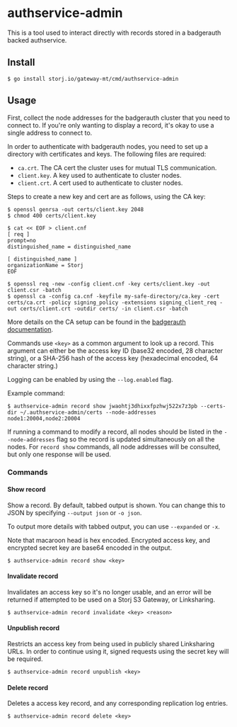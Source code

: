 # authservice-admin

This is a tool used to interact directly with records stored in a badgerauth backed authservice.

## Install

```console
$ go install storj.io/gateway-mt/cmd/authservice-admin
```

## Usage

First, collect the node addresses for the badgerauth cluster that you need to connect to. If you're only wanting to display a record, it's okay to use a single address to connect to.

In order to authenticate with badgerauth nodes, you need to set up a directory with certificates and keys. The following files are required:

* `ca.crt`. The CA cert the cluster uses for mutual TLS communication.
* `client.key`. A key used to authenticate to cluster nodes.
* `client.crt`. A cert used to authenticate to cluster nodes.

Steps to create a new key and cert are as follows, using the CA key:

```console
$ openssl genrsa -out certs/client.key 2048
$ chmod 400 certs/client.key

$ cat << EOF > client.cnf
[ req ]
prompt=no
distinguished_name = distinguished_name

[ distinguished_name ]
organizationName = Storj
EOF

$ openssl req -new -config client.cnf -key certs/client.key -out client.csr -batch
$ openssl ca -config ca.cnf -keyfile my-safe-directory/ca.key -cert certs/ca.crt -policy signing_policy -extensions signing_client_req -out certs/client.crt -outdir certs/ -in client.csr -batch
```

More details on the CA setup can be found in the [badgerauth documentation](../../pkg/auth/badgerauth/README.md).

Commands use `<key>` as a common argument to look up a record. This argument can either be the access key ID (base32 encoded, 28 character string), or a SHA-256 hash of the access key (hexadecimal encoded, 64 character string.)

Logging can be enabled by using the `--log.enabled` flag.

Example command:

```console
$ authservice-admin record show jwaohtj3dhixxfpzhwj522x7z3pb --certs-dir ~/.authservice-admin/certs --node-addresses node1:20004,node2:20004
```

If running a command to modify a record, all nodes should be listed in the `--node-addresses` flag so the record is updated simultaneously on all the nodes. For `record show` commands, all node addresses will be consulted, but only one response will be used.

### Commands

#### Show record

Show a record. By default, tabbed output is shown. You can change this to JSON by specifying `--output json` or `-o json`.

To output more details with tabbed output, you can use `--expanded` or `-x`.

Note that macaroon head is hex encoded. Encrypted access key, and encrypted secret key are base64 encoded in the output.

```console
$ authservice-admin record show <key>
```

#### Invalidate record

Invalidates an access key so it's no longer usable, and an error will be returned if attempted to be used on a Storj S3 Gateway, or Linksharing.

```console
$ authservice-admin record invalidate <key> <reason>
```

#### Unpublish record

Restricts an access key from being used in publicly shared Linksharing URLs. In order to continue using it, signed requests using the secret key will be required.

```console
$ authservice-admin record unpublish <key>
```

#### Delete record

Deletes a access key record, and any corresponding replication log entries.

```console
$ authservice-admin record delete <key>
```
